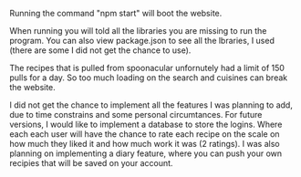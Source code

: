 Running the command "npm start" will boot the website.

When running you will told all the libraries you are missing to run the program. You can also view package.json to see all the lbraries, I used (there are some I did not get the chance to use).

The recipes that is pulled from spoonacular unfornutely had a limit of 150 pulls for a day. So too much loading on the search and cuisines can break the website.

I did not get the chance to implement all the features I was planning to add, due to time constrains and some personal circumtances. For future versions, I would like to implement a database to store the logins. Where each each user will have the chance to rate each recipe on the scale on how much they liked it and how much work it was (2 ratings). I was also planning on implementing a diary feature, where you can push your own recipies that will be saved on your account.
